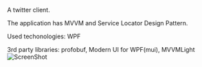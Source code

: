 A twitter client.

The application has MVVM and Service Locator Design Pattern.

Used techonologies: WPF

3rd party libraries: profobuf, Modern UI for WPF(mui), MVVMLight
![ScreenShot](https://i.imgur.com/nhiX6KE.gif)
​